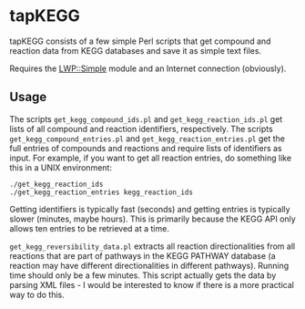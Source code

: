 # tapKEGG

tapKEGG consists of a few simple Perl scripts that get compound and reaction data from KEGG databases and save it as simple text files.

Requires the [LWP::Simple](http://search.cpan.org/~ether/libwww-perl-6.13/lib/LWP/Simple.pm) module and an Internet connection (obviously).

## Usage

The scripts `get_kegg_compound_ids.pl` and `get_kegg_reaction_ids.pl` get lists of all compound and reaction identifiers, respectively. The scripts `get_kegg_compound_entries.pl` and `get_kegg_reaction_entries.pl` get the full entries of compounds and reactions and require lists of identifiers as input. For example, if you want to get all reaction entries, do something like this in a UNIX environment:
```
./get_kegg_reaction_ids
./get_kegg_reaction_entries kegg_reaction_ids
```
Getting identifiers is typically fast (seconds) and getting entries is typically slower (minutes, maybe hours). This is primarily because the KEGG API only allows ten entries to be retrieved at a time.

`get_kegg_reversibility_data.pl` extracts all reaction directionalities from all reactions that are part of pathways in the KEGG PATHWAY database (a reaction may have different directionalities in different pathways). Running time should only be a few minutes. This script actually gets the data by parsing XML files - I would be interested to know if there is a more practical way to do this.
